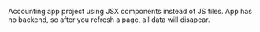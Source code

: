 Accounting app project using JSX components instead of JS files. App has no backend, so after you refresh a page, all data will disapear.
